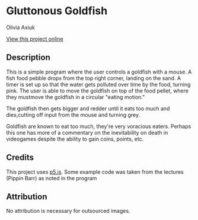 # Gluttonous Goldfish

Olivia Axiuk

[View this project online](URL_FOR_THE_RUNNING_PROJECT)

## Description

This is a simple program where the user controls a goldfish with a mouse. A fish food pebble drops from the top right corner, landing on the sand. A timer 
is set up so that the water gets polluted over time by the food, turning pink.
The user is able to move the goldfish on top of the food pellet, where they mustmove the goldfish in a circular "eating motion."

The goldfish then gets bigger and redder until it eats too much and dies,cutting off input from the mouse and turning grey.

Goldfish are known to eat too much, they're very voracious eaters. Perhaps this one has more of a commentary on the inevitability on death in videogames despite
the ability to gain coins, points, etc.

## Credits
This project uses [p5.js](https://p5js.org).
Some example code was taken from the lectures (Pippin Barr) as noted in the program

## Attribution
No attribution is necessary for outsourced images.
